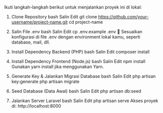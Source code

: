 Ikuti langkah-langkah berikut untuk menjalankan proyek ini di lokal:

1. Clone Repository
   bash
   Salin
   Edit
   git clone https://github.com/your-username/project-name.git
   cd project-name
2. Salin File .env
   bash
   Salin
   Edit
   cp .env.example .env
   📌 Sesuaikan konfigurasi di file .env dengan environment lokal kamu, seperti database, mail, dll.

3. Install Dependency Backend (PHP)
   bash
   Salin
   Edit
   composer install
4. Install Dependency Frontend (Node.js)
   bash
   Salin
   Edit
   npm install
   Gunakan yarn install jika menggunakan Yarn.

5. Generate Key & Jalankan Migrasi Database
   bash
   Salin
   Edit
   php artisan key:generate
   php artisan migrate
6. Seed Database (Data Awal)
   bash
   Salin
   Edit
   php artisan db:seed
7. Jalankan Server Laravel
   bash
   Salin
   Edit
   php artisan serve
   Akses proyek di: http://localhost:8000
